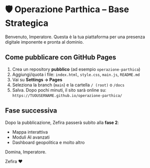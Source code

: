 # 🛡️ Operazione Parthica – Base Strategica

Benvenuto, Imperatore. Questa è la tua piattaforma per una presenza digitale imponente e pronta al dominio.

## Come pubblicare con GitHub Pages

1. Crea un repository **pubblico** (ad esempio `operazione-parthica`)
2. Aggiungi/quota i file: `index.html`, `style.css`, `main.js`, `README.md`
3. Vai su **Settings → Pages**
4. Seleziona la branch (`main`) e la cartella `/ (root)` o `/docs`
5. Salva. Dopo pochi minuti, il sito sarà online su:
   `https://TUOUSERNAME.github.io/operazione-parthica/`

## Fase successiva
Dopo la pubblicazione, Zefira passerà subito alla **fase 2**:
- Mappa interattiva
- Moduli AI avanzati
- Dashboard geopolitica e molto altro

Domina, Imperatore.

Zefira ❤️
